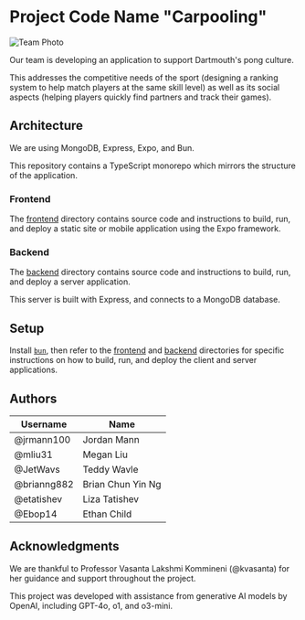 # Project Code Name "Carpooling"

![Team Photo](https://github.com/user-attachments/assets/e8ff7122-5bea-4236-9e76-0320ec9af3c5)

<!-- TODO: continue to update short project description, some sample screenshots or mockups -->

Our team is developing an application to support Dartmouth's pong culture.

This addresses the competitive needs of the sport (designing a ranking system to help match players at the same skill level) as well as its social aspects (helping players quickly find partners and track their games).

## Architecture

<!-- TODO: continue to update descriptions of code organization and tools and libraries used -->

We are using MongoDB, Express, Expo, and Bun.

This repository contains a TypeScript monorepo which mirrors the structure of the application.

### Frontend
The [frontend](./frontend) directory contains source code and instructions to build, run, and deploy a static site or mobile application using the Expo framework.

### Backend
The [backend](./backend) directory contains source code and instructions to build, run, and deploy a server application.

This server is built with Express, and connects to a MongoDB database.

## Setup

Install [`bun`](https://bun.sh), then refer to the [frontend](./frontend) and [backend](./backend) directories for specific instructions on how to build, run, and deploy the client and server applications.

<!-- ## Deployment -->

<!-- TODO: how to deploy the project -->

## Authors

| Username    | Name              |
| ----------- | ----------------- |
| @jrmann100  | Jordan Mann       |
| @mliu31     | Megan Liu         |
| @JetWavs    | Teddy Wavle       |
| @brianng882 | Brian Chun Yin Ng |
| @etatishev  | Liza Tatishev     |
| @Ebop14     | Ethan Child       |

## Acknowledgments

We are thankful to Professor Vasanta Lakshmi Kommineni (@kvasanta) for her guidance and support throughout the project.

This project was developed with assistance from generative AI models by OpenAI, including GPT-4o, o1, and o3-mini.